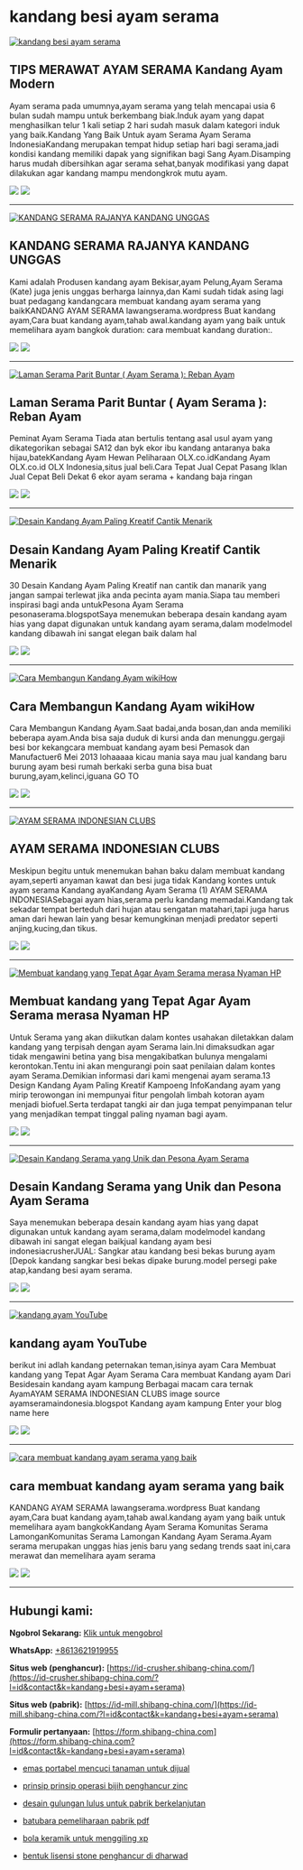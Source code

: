# kandang besi ayam serama

<a href="https://swt.shibang-china.com/?l=id&img&k=kandang+besi+ayam+serama" target="_blank">![kandang besi ayam serama](http://static.shibang-china.com/all-800x300/1404.jpg)</a>

## TIPS MERAWAT AYAM SERAMA Kandang Ayam Modern
Ayam serama pada umumnya,ayam serama yang telah mencapai usia 6 bulan sudah mampu untuk berkembang biak.Induk ayam yang dapat menghasilkan telur 1 kali setiap 2 hari sudah masuk dalam kategori induk yang baik.Kandang Yang Baik Untuk ayam Serama Ayam Serama IndonesiaKandang merupakan tempat hidup setiap hari bagi serama,jadi kondisi kandang memiliki dapak yang signifikan bagi Sang Ayam.Disamping harus mudah dibersihkan agar serama sehat,banyak modifikasi yang dapat dilakukan agar kandang mampu mendongkrok mutu ayam.


<a href="https://whatsapp.shibangsoft.com/WhatsApp.php" target="_blank" title="WhatsApp">![](http://static.shibang-china.com/icon/whatsapp.png)</a> <a href="https://swt.shibang-china.com/?l=id&icon&k=kandang+besi+ayam+serama" target="_blank">![](http://static.shibang-china.com/icon/chat-id.png)</a>

---

<a href="https://swt.shibang-china.com/?l=id&img&k=kandang+besi+ayam+serama" target="_blank">![KANDANG SERAMA RAJANYA KANDANG UNGGAS](http://static.shibang-china.com/all-800x300/422.jpg)</a>

## KANDANG SERAMA RAJANYA KANDANG UNGGAS
Kami adalah Produsen kandang ayam Bekisar,ayam Pelung,Ayam Serama (Kate) juga jenis unggas berharga lainnya,dan Kami sudah tidak asing lagi buat pedagang kandangcara membuat kandang ayam serama yang baikKANDANG AYAM SERAMA lawangserama.wordpress Buat kandang ayam,Cara buat kandang ayam,tahab awal.kandang ayam yang baik untuk memelihara ayam bangkok duration: cara membuat kandang duration:.


<a href="https://whatsapp.shibangsoft.com/WhatsApp.php" target="_blank" title="WhatsApp">![](http://static.shibang-china.com/icon/whatsapp.png)</a> <a href="https://swt.shibang-china.com/?l=id&icon&k=kandang+besi+ayam+serama" target="_blank">![](http://static.shibang-china.com/icon/chat-id.png)</a>

---

<a href="https://swt.shibang-china.com/?l=id&img&k=kandang+besi+ayam+serama" target="_blank">![Laman Serama Parit Buntar ( Ayam Serama ): Reban Ayam](http://static.shibang-china.com/all-800x300/784.jpg)</a>

## Laman Serama Parit Buntar ( Ayam Serama ): Reban Ayam
Peminat Ayam Serama Tiada atan bertulis tentang asal usul ayam yang dikategorikan sebagai SA12 dan byk ekor ibu kandang antaranya baka hijau,batekKandang Ayam Hewan Peliharaan OLX.co.idKandang Ayam OLX.co.id OLX Indonesia,situs jual beli.Cara Tepat Jual Cepat Pasang Iklan Jual Cepat Beli Dekat 6 ekor ayam serama + kandang baja ringan


<a href="https://whatsapp.shibangsoft.com/WhatsApp.php" target="_blank" title="WhatsApp">![](http://static.shibang-china.com/icon/whatsapp.png)</a> <a href="https://swt.shibang-china.com/?l=id&icon&k=kandang+besi+ayam+serama" target="_blank">![](http://static.shibang-china.com/icon/chat-id.png)</a>

---

<a href="https://swt.shibang-china.com/?l=id&img&k=kandang+besi+ayam+serama" target="_blank">![Desain Kandang Ayam Paling Kreatif Cantik Menarik](http://static.shibang-china.com/all-800x300/1283.jpg)</a>

## Desain Kandang Ayam Paling Kreatif Cantik Menarik
30 Desain Kandang Ayam Paling Kreatif nan cantik dan manarik yang jangan sampai terlewat jika anda pecinta ayam mania.Siapa tau memberi inspirasi bagi anda untukPesona Ayam Serama pesonaserama.blogspotSaya menemukan beberapa desain kandang ayam hias yang dapat digunakan untuk kandang ayam serama,dalam modelmodel kandang dibawah ini sangat elegan baik dalam hal


<a href="https://whatsapp.shibangsoft.com/WhatsApp.php" target="_blank" title="WhatsApp">![](http://static.shibang-china.com/icon/whatsapp.png)</a> <a href="https://swt.shibang-china.com/?l=id&icon&k=kandang+besi+ayam+serama" target="_blank">![](http://static.shibang-china.com/icon/chat-id.png)</a>

---

<a href="https://swt.shibang-china.com/?l=id&img&k=kandang+besi+ayam+serama" target="_blank">![Cara Membangun Kandang Ayam wikiHow](http://static.shibang-china.com/all-800x300/576.jpg)</a>

## Cara Membangun Kandang Ayam wikiHow
Cara Membangun Kandang Ayam.Saat badai,anda bosan,dan anda memiliki beberapa ayam.Anda bisa saja duduk di kursi anda dan menunggu.gergaji besi bor kekangcara membuat kandang ayam besi Pemasok dan Manufactuer6 Mei 2013 lohaaaaa kicau mania saya mau jual kandang baru burung ayam besi rumah berkaki serba guna bisa buat burung,ayam,kelinci,iguana GO TO


<a href="https://whatsapp.shibangsoft.com/WhatsApp.php" target="_blank" title="WhatsApp">![](http://static.shibang-china.com/icon/whatsapp.png)</a> <a href="https://swt.shibang-china.com/?l=id&icon&k=kandang+besi+ayam+serama" target="_blank">![](http://static.shibang-china.com/icon/chat-id.png)</a>

---

<a href="https://swt.shibang-china.com/?l=id&img&k=kandang+besi+ayam+serama" target="_blank">![AYAM SERAMA INDONESIAN CLUBS](http://static.shibang-china.com/all-800x300/995.jpg)</a>

## AYAM SERAMA INDONESIAN CLUBS
Meskipun begitu untuk menemukan bahan baku dalam membuat kandang ayam,seperti anyaman kawat dan besi juga tidak Kandang kontes untuk ayam serama Kandang ayaKandang Ayam Serama (1) AYAM SERAMA INDONESIASebagai ayam hias,serama perlu kandang memadai.Kandang tak sekadar tempat berteduh dari hujan atau sengatan matahari,tapi juga harus aman dari hewan lain yang besar kemungkinan menjadi predator seperti anjing,kucing,dan tikus.


<a href="https://whatsapp.shibangsoft.com/WhatsApp.php" target="_blank" title="WhatsApp">![](http://static.shibang-china.com/icon/whatsapp.png)</a> <a href="https://swt.shibang-china.com/?l=id&icon&k=kandang+besi+ayam+serama" target="_blank">![](http://static.shibang-china.com/icon/chat-id.png)</a>

---

<a href="https://swt.shibang-china.com/?l=id&img&k=kandang+besi+ayam+serama" target="_blank">![Membuat kandang yang Tepat Agar Ayam Serama merasa Nyaman HP](http://static.shibang-china.com/all-800x300/769.jpg)</a>

## Membuat kandang yang Tepat Agar Ayam Serama merasa Nyaman HP
Untuk Serama yang akan diikutkan dalam kontes usahakan diletakkan dalam kandang yang terpisah dengan ayam Serama lain.Ini dimaksudkan agar tidak mengawini betina yang bisa mengakibatkan bulunya mengalami kerontokan.Tentu ini akan mengurangi poin saat penilaian dalam kontes ayam Serama.Demikian informasi dari kami mengenai ayam serama.13 Design Kandang Ayam Paling Kreatif Kampoeng InfoKandang ayam yang mirip terowongan ini mempunyai fitur pengolah limbah kotoran ayam menjadi biofuel.Serta terdapat tangki air dan juga tempat penyimpanan telur yang menjadikan tempat tinggal paling nyaman bagi ayam.


<a href="https://whatsapp.shibangsoft.com/WhatsApp.php" target="_blank" title="WhatsApp">![](http://static.shibang-china.com/icon/whatsapp.png)</a> <a href="https://swt.shibang-china.com/?l=id&icon&k=kandang+besi+ayam+serama" target="_blank">![](http://static.shibang-china.com/icon/chat-id.png)</a>

---

<a href="https://swt.shibang-china.com/?l=id&img&k=kandang+besi+ayam+serama" target="_blank">![Desain Kandang Serama yang Unik dan Pesona Ayam Serama](http://static.shibang-china.com/all-800x300/876.jpg)</a>

## Desain Kandang Serama yang Unik dan Pesona Ayam Serama
Saya menemukan beberapa desain kandang ayam hias yang dapat digunakan untuk kandang ayam serama,dalam modelmodel kandang dibawah ini sangat elegan baikjual kandang ayam besi indonesiacrusherJUAL: Sangkar atau kandang besi bekas burung ayam [Depok kandang sangkar besi bekas dipake burung.model persegi pake atap,kandang besi ayam serama.


<a href="https://whatsapp.shibangsoft.com/WhatsApp.php" target="_blank" title="WhatsApp">![](http://static.shibang-china.com/icon/whatsapp.png)</a> <a href="https://swt.shibang-china.com/?l=id&icon&k=kandang+besi+ayam+serama" target="_blank">![](http://static.shibang-china.com/icon/chat-id.png)</a>

---

<a href="https://swt.shibang-china.com/?l=id&img&k=kandang+besi+ayam+serama" target="_blank">![kandang ayam YouTube](http://static.shibang-china.com/all-800x300/1444.jpg)</a>

## kandang ayam YouTube
berikut ini adlah kandang peternakan teman,isinya ayam Cara Membuat kandang yang Tepat Agar Ayam Serama Cara membuat Kandang ayam Dari Besidesain kandang ayam kampung Berbagai macam cara ternak AyamAYAM SERAMA INDONESIAN CLUBS image source ayamseramaindonesia.blogspot Kandang ayam kampung Enter your blog name here


<a href="https://whatsapp.shibangsoft.com/WhatsApp.php" target="_blank" title="WhatsApp">![](http://static.shibang-china.com/icon/whatsapp.png)</a> <a href="https://swt.shibang-china.com/?l=id&icon&k=kandang+besi+ayam+serama" target="_blank">![](http://static.shibang-china.com/icon/chat-id.png)</a>

---

<a href="https://swt.shibang-china.com/?l=id&img&k=kandang+besi+ayam+serama" target="_blank">![cara membuat kandang ayam serama yang baik](http://static.shibang-china.com/all-800x300/791.jpg)</a>

## cara membuat kandang ayam serama yang baik
KANDANG AYAM SERAMA lawangserama.wordpress Buat kandang ayam,Cara buat kandang ayam,tahab awal.kandang ayam yang baik untuk memelihara ayam bangkokKandang Ayam Serama Komunitas Serama LamonganKomunitas Serama Lamongan Kandang Ayam Serama.Ayam serama merupakan unggas hias jenis baru yang sedang trends saat ini,cara merawat dan memelihara ayam serama


<a href="https://whatsapp.shibangsoft.com/WhatsApp.php" target="_blank" title="WhatsApp">![](http://static.shibang-china.com/icon/whatsapp.png)</a> <a href="https://swt.shibang-china.com/?l=id&icon&k=kandang+besi+ayam+serama" target="_blank">![](http://static.shibang-china.com/icon/chat-id.png)</a>

---
## Hubungi kami:

**Ngobrol Sekarang:** [Klik untuk mengobrol](https://swt.shibang-china.com?l=id&contact&k=kandang+besi+ayam+serama)

**WhatsApp:**  [+8613621919955](https://whatsapp.shibangsoft.com/WhatsApp.php)

**Situs web (penghancur):** [https://id-crusher.shibang-china.com/](https://id-crusher.shibang-china.com/?l=id&contact&k=kandang+besi+ayam+serama)

**Situs web (pabrik):** [https://id-mill.shibang-china.com/](https://id-mill.shibang-china.com/?l=id&contact&k=kandang+besi+ayam+serama)

**Formulir pertanyaan:** [https://form.shibang-china.com](https://form.shibang-china.com?l=id&contact&k=kandang+besi+ayam+serama)

* [emas portabel mencuci tanaman untuk dijual](../40/emas%20portabel%20mencuci%20tanaman%20untuk%20dijual.md)

* [prinsip prinsip operasi bijih penghancur zinc](../38/prinsip%20prinsip%20operasi%20bijih%20penghancur%20zinc.md)

* [desain gulungan lulus untuk pabrik berkelanjutan](../34/desain%20gulungan%20lulus%20untuk%20pabrik%20berkelanjutan.md)

* [batubara pemeliharaan pabrik pdf](../37/batubara%20pemeliharaan%20pabrik%20pdf.md)

* [bola keramik untuk menggiling xp](../33/bola%20keramik%20untuk%20menggiling%20xp.md)

* [bentuk lisensi stone penghancur di dharwad](../40/bentuk%20lisensi%20stone%20penghancur%20di%20dharwad.md)